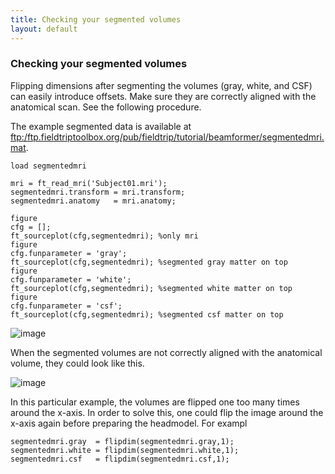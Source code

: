 ```yaml
---
title: Checking your segmented volumes
layout: default
---
```


### Checking your segmented volumes

Flipping dimensions after segmenting the volumes (gray, white, and CSF) can easily introduce offsets. Make sure they are correctly aligned with the anatomical scan. See the following procedure. 

The example segmented data is available at [ftp:/ftp.fieldtriptoolbox.org/pub/fieldtrip/tutorial/beamformer/segmentedmri.mat](ftp://ftp.fieldtriptoolbox.org/pub/fieldtrip/tutorial/beamformer/segmentedmri.mat).   

	load segmentedmri
	
	mri = ft_read_mri('Subject01.mri');
	segmentedmri.transform = mri.transform;
	segmentedmri.anatomy   = mri.anatomy;
	
	figure
	cfg = [];
	ft_sourceplot(cfg,segmentedmri); %only mri
	figure
	cfg.funparameter = 'gray';
	ft_sourceplot(cfg,segmentedmri); %segmented gray matter on top
	figure
	cfg.funparameter = 'white';
	ft_sourceplot(cfg,segmentedmri); %segmented white matter on top
	figure
	cfg.funparameter = 'csf';
	ft_sourceplot(cfg,segmentedmri); %segmented csf matter on top

![image](/static/img/example/mnispace/segmentcheck_right.jpg)

When the segmented volumes are not correctly aligned with the anatomical volume, they could look like this. 

![image](/static/img/example/mnispace/segmentcheck_wrong.jpg)

In this particular example, the volumes are flipped one too many times around the x-axis. In order to solve this, one could flip the image around the x-axis again before preparing the headmodel. For exampl

	segmentedmri.gray  = flipdim(segmentedmri.gray,1);
	segmentedmri.white = flipdim(segmentedmri.white,1);
	segmentedmri.csf   = flipdim(segmentedmri.csf,1);

